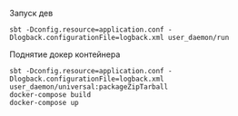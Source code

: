 Запуск дев
```
sbt -Dconfig.resource=application.conf -Dlogback.configurationFile=logback.xml user_daemon/run
```
Поднятие докер контейнера

```
sbt -Dconfig.resource=application.conf -Dlogback.configurationFile=logback.xml user_daemon/universal:packageZipTarball
docker-compose build
docker-compose up
```